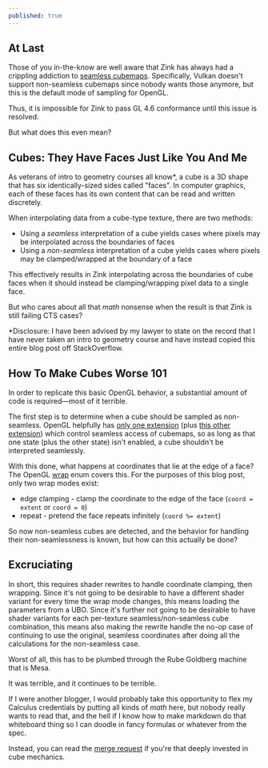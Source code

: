 ```yaml
---
published: true
---
```

## At Last

Those of you in-the-know are well aware that Zink has always had a crippling addiction to [seamless cubemaps](https://www.khronos.org/opengl/wiki/Cubemap_Texture#Seamless_cubemap). Specifically, Vulkan doesn't support non-seamless cubemaps since nobody wants those anymore, but this is the default mode of sampling for OpenGL.

Thus, it is impossible for Zink to pass GL 4.6 conformance until this issue is resolved.

But what does this even mean?

## Cubes: They Have Faces Just Like You And Me
As veterans of intro to geometry courses all know*, a cube is a 3D shape that has six identically-sized sides called "faces". In computer graphics, each of these faces has its own content that can be read and written discretely.

When interpolating data from a cube-type texture, there are two methods:
* Using a *seamless* interpretation of a cube yields cases where pixels may be interpolated across the boundaries of faces
* Using a *non-seamless* interpretation of a cube yields cases where pixels may be clamped/wrapped at the boundary of a face

This effectively results in Zink interpolating across the boundaries of cube faces when it should instead be clamping/wrapping pixel data to a single face.

But who cares about all that *math* nonsense when the result is that Zink is still failing CTS cases?

\*Disclosure: I have been advised by my lawyer to state on the record that I have never taken an intro to geometry course and have instead copied this entire blog post off StackOverflow.

## How To Make Cubes Worse 101
In order to replicate this basic OpenGL behavior, a substantial amount of code is required—most of it terrible.

The first step is to determine when a cube should be sampled as non-seamless. OpenGL helpfully has [only one extension](https://www.khronos.org/registry/OpenGL/extensions/ARB/ARB_seamless_cube_map.txt) (plus [this other extension](https://www.khronos.org/registry/OpenGL/extensions/ARB/ARB_seamless_cubemap_per_texture.txt)) which control seamless access of cubemaps, so as long as that one state (plus the other state) isn't enabled, a cube shouldn't be interpreted seamlessly.

With this done, what happens at coordinates that lie at the edge of a face? The OpenGL [wrap](https://www.khronos.org/opengl/wiki/Sampler_Object#Edge_value_sampling) enum covers this. For the purposes of this blog post, only two wrap modes exist:
* edge clamping - clamp the coordinate to the edge of the face (`coord = extent` or `coord = 0`)
* repeat - pretend the face repeats infinitely (`coord %= extent`)

So now non-seamless cubes are detected, and the behavior for handling their non-seamlessness is known, but how can this actually be done?

## Excruciating
In short, this requires shader rewrites to handle coordinate clamping, then wrapping. Since it's not going to be desirable to have a different shader variant for every time the wrap mode changes, this means loading the parameters from a UBO. Since it's further not going to be desirable to have shader variants for each per-texture seamless/non-seamless cube combination, this means also making the rewrite handle the no-op case of continuing to use the original, seamless coordinates after doing all the calculations for the non-seamless case.

Worst of all, this has to be plumbed through the Rube Goldberg machine that is Mesa.

It was terrible, and it continues to be terrible.

If I were another blogger, I would probably take this opportunity to flex my Calculus credentials by putting all kinds of *math* here, but nobody really wants to read that, and the hell if I know how to make markdown do that whiteboard thing so I can doodle in fancy formulas or whatever from the spec.

Instead, you can read the [merge request](https://gitlab.freedesktop.org/mesa/mesa/-/merge_requests/15416) if you're that deeply invested in cube mechanics.
